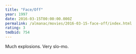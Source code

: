 ```yaml
---
title: "Face/Off"
year: 1997
date: 2016-03-15T00:00:00.000Z
permalink: /almanac/movies/2016-03-15-face-off/index.html
rating: 3
tmdbid: 754
---
```


Much explosions. Very slo-mo.
